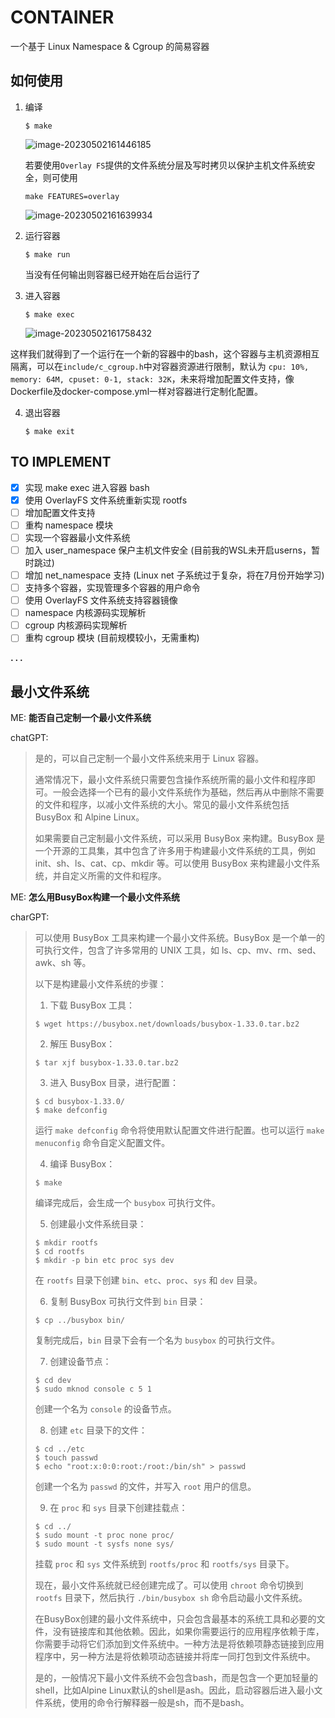 # CONTAINER

一个基于 Linux Namespace & Cgroup 的简易容器

## 如何使用

1. 编译

    ```shell
    $ make
    ```

    ![image-20230502161446185](./assets/image-20230502161446185.png)

    若要使用`Overlay FS`提供的文件系统分层及写时拷贝以保护主机文件系统安全，则可使用

    ```shell
    make FEATURES=overlay
    ```

    ![image-20230502161639934](./assets/image-20230502161639934.png)

2. 运行容器

    ```shell
    $ make run
    ```

    当没有任何输出则容器已经开始在后台运行了

3. 进入容器

    ```shell
    $ make exec
    ```

    ![image-20230502161758432](./assets/image-20230502161758432.png)

这样我们就得到了一个运行在一个新的容器中的bash，这个容器与主机资源相互隔离，可以在`include/c_cgroup.h`中对容器资源进行限制，默认为 `cpu: 10%, memory: 64M, cpuset: 0-1, stack: 32K`，未来将增加配置文件支持，像Dockerfile及docker-compose.yml一样对容器进行定制化配置。

4. 退出容器

   ```shell
   $ make exit
   ```


## TO IMPLEMENT

- [x] 实现 make exec 进入容器 bash
- [x] 使用 OverlayFS 文件系统重新实现 rootfs
- [ ] 增加配置文件支持
- [ ] 重构 namespace 模块
- [ ] 实现一个容器最小文件系统
- [ ] 加入 user_namespace 保户主机文件安全 (目前我的WSL未开启userns，暂时跳过)
- [ ] 增加 net_namespace 支持 (Linux net 子系统过于复杂，将在7月份开始学习)
- [ ] 支持多个容器，实现管理多个容器的用户命令
- [ ] 使用 OverlayFS 文件系统支持容器镜像
- [ ] namespace 内核源码实现解析
- [ ] cgroup 内核源码实现解析
- [ ] 重构 cgroup 模块 (目前规模较小，无需重构)

**. . .**

## 最小文件系统

ME: **能否自己定制一个最小文件系统**

chatGPT: 

> 是的，可以自己定制一个最小文件系统来用于 Linux 容器。
>
> 通常情况下，最小文件系统只需要包含操作系统所需的最小文件和程序即可。一般会选择一个已有的最小文件系统作为基础，然后再从中删除不需要的文件和程序，以减小文件系统的大小。常见的最小文件系统包括 BusyBox 和 Alpine Linux。
>
> 如果需要自己定制最小文件系统，可以采用 BusyBox 来构建。BusyBox 是一个开源的工具集，其中包含了许多用于构建最小文件系统的工具，例如 init、sh、ls、cat、cp、mkdir 等。可以使用 BusyBox 来构建最小文件系统，并自定义所需的文件和程序。

ME: **怎么用BusyBox构建一个最小文件系统**

charGPT:

> 可以使用 BusyBox 工具来构建一个最小文件系统。BusyBox 是一个单一的可执行文件，包含了许多常用的 UNIX 工具，如 ls、cp、mv、rm、sed、awk、sh 等。
>
> 以下是构建最小文件系统的步骤：
>
> 1. 下载 BusyBox 工具：
>
> ```shell
> $ wget https://busybox.net/downloads/busybox-1.33.0.tar.bz2
> ```
>
> 2. 解压 BusyBox：
>
> ```shell
> $ tar xjf busybox-1.33.0.tar.bz2
> ```
>
> 3. 进入 BusyBox 目录，进行配置：
>
> ```shell
> $ cd busybox-1.33.0/
> $ make defconfig
> ```
>
> 运行 `make defconfig` 命令将使用默认配置文件进行配置。也可以运行 `make menuconfig` 命令自定义配置文件。
>
> 4. 编译 BusyBox：
>
> ```shell
> $ make
> ```
>
> 编译完成后，会生成一个 `busybox` 可执行文件。
>
> 5. 创建最小文件系统目录：
>
> ```shell
> $ mkdir rootfs
> $ cd rootfs
> $ mkdir -p bin etc proc sys dev
> ```
>
> 在 `rootfs` 目录下创建 `bin`、`etc`、`proc`、`sys` 和 `dev` 目录。
>
> 6. 复制 BusyBox 可执行文件到 `bin` 目录：
>
> ```shell
> $ cp ../busybox bin/
> ```
>
> 复制完成后，`bin` 目录下会有一个名为 `busybox` 的可执行文件。
>
> 7. 创建设备节点：
>
> ```shell
> $ cd dev
> $ sudo mknod console c 5 1
> ```
>
> 创建一个名为 `console` 的设备节点。
>
> 8. 创建 `etc` 目录下的文件：
>
> ```shell
> $ cd ../etc
> $ touch passwd
> $ echo "root:x:0:0:root:/root:/bin/sh" > passwd
> ```
>
> 创建一个名为 `passwd` 的文件，并写入 `root` 用户的信息。
>
> 9. 在 `proc` 和 `sys` 目录下创建挂载点：
>
> ```shell
> $ cd ../
> $ sudo mount -t proc none proc/
> $ sudo mount -t sysfs none sys/
> ```
>
> 挂载 `proc` 和 `sys` 文件系统到 `rootfs/proc` 和 `rootfs/sys` 目录下。
>
> 现在，最小文件系统就已经创建完成了。可以使用 `chroot` 命令切换到 `rootfs` 目录下，然后执行 `./bin/busybox sh` 命令启动最小文件系统。
>
> 在BusyBox创建的最小文件系统中，只会包含最基本的系统工具和必要的文件，没有链接库和其他依赖。因此，如果你需要运行的应用程序依赖于库，你需要手动将它们添加到文件系统中。一种方法是将依赖项静态链接到应用程序中，另一种方法是将依赖项动态链接并将库一同打包到文件系统中。
>
> 是的，一般情况下最小文件系统不会包含bash，而是包含一个更加轻量的shell，比如Alpine Linux默认的shell是ash。因此，启动容器后进入最小文件系统，使用的命令行解释器一般是sh，而不是bash。


